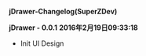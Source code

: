 **jDrawer-Changelog(SuperZDev)**

****jDrawer - 0.0.1**** 
****2016年2月19日09:33:18****

- Init UI Design
